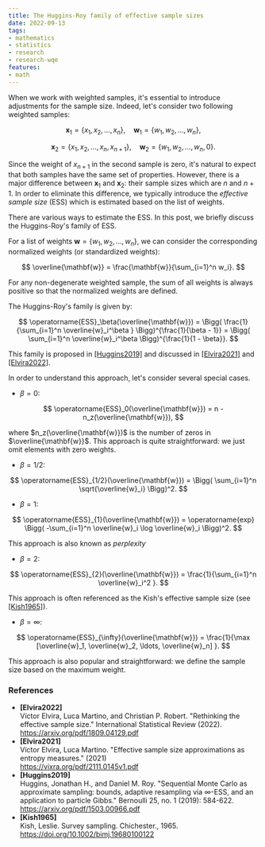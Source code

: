 ```yaml
---
title: The Huggins-Roy family of effective sample sizes
date: 2022-09-13
tags:
- mathematics
- statistics
- research
- research-wqe
features:
- math
---
```


When we work with weighted samples, it's essential to introduce adjustments for the sample size.
Indeed, let's consider two following weighted samples:

$$
\mathbf{x}_1 = \{ x_1, x_2, \ldots, x_n \}, \quad \mathbf{w}_1 = \{ w_1, w_2, \ldots, w_n \},
$$

$$
\mathbf{x}_2 = \{ x_1, x_2, \ldots, x_n, x_{n+1} \}, \quad \mathbf{w}_2 = \{ w_1, w_2, \ldots, w_n, 0 \}.
$$

Since the weight of $x_{n+1}$ in the second sample is zero,
  it's natural to expect that both samples have the same set of properties.
However, there is a major difference between $\mathbf{x}_1$ and $\mathbf{x}_2$: their sample sizes which are
  $n$ and $n+1$.
In order to eliminate this difference, we typically introduce the *effective sample size* (ESS)
  which is estimated based on the list of weights.

There are various ways to estimate the ESS.
In this post, we briefly discuss the Huggins-Roy's family of ESS.

<!--more-->

For a list of weights $\mathbf{w} = \{ w_1, w_2, \ldots, w_n \}$, we can consider the corresponding normalized weights
  (or standardized weights):

$$
\overline{\mathbf{w}} = \frac{\mathbf{w}}{\sum_{i=1}^n w_i}.
$$

For any non-degenerate weighted sample, the sum of all weights is always positive so that
  the normalized weights are defined.

The Huggins-Roy's family is given by:

$$
\operatorname{ESS}_\beta(\overline{\mathbf{w}}) =
  \Bigg( \frac{1}{\sum_{i=1}^n \overline{w}_i^\beta } \Bigg)^{\frac{1}{\beta - 1}} =
  \Bigg( \sum_{i=1}^n \overline{w}_i^\beta \Bigg)^{\frac{1}{1 - \beta}}.
$$

This family is proposed in [[Huggins2019]](#Huggins2019) and discussed in
  [[Elvira2021]](#Elvira2021) and [[Elvira2022]](#Elvira2022).

In order to understand this approach, let's consider several special cases.

* $\beta = 0$:

$$
\operatorname{ESS}_0(\overline{\mathbf{w}}) = n - n_z(\overline{\mathbf{w}}),
$$

  where $n_z(\overline{\mathbf{w}})$ is the number of zeros in $\overline{\mathbf{w}}$.
This approach is quite straightforward: we just omit elements with zero weights.

* $\beta = 1/2$:

$$
\operatorname{ESS}_{1/2}(\overline{\mathbf{w}}) = \Bigg( \sum_{i=1}^n \sqrt{\overline{w}_i} \Bigg)^2.
$$

* $\beta = 1$:

$$
\operatorname{ESS}_{1}(\overline{\mathbf{w}}) =
  \operatorname{exp} \Bigg( -\sum_{i=1}^n \overline{w}_i \log \overline{w}_i \Bigg)^2.
$$

This approach is also known as *perplexity*

* $\beta = 2$:

$$
\operatorname{ESS}_{2}(\overline{\mathbf{w}}) = \frac{1}{\sum_{i=1}^n \overline{w}_i^2 }.
$$

This approach is often referenced as the Kish's effective sample size (see [[Kish1965]](#Kish1965)).

* $\beta = \infty$:

$$
\operatorname{ESS}_{\infty}(\overline{\mathbf{w}}) =
  \frac{1}{\max [\overline{w}_1, \overline{w}_2, \ldots, \overline{w}_n] }.
$$

This approach is also popular and straightforward: we define the sample size based on the maximum weight.

### References

* <b id="Elvira2022">[Elvira2022]</b>  
  Víctor Elvira, Luca Martino, and Christian P. Robert. "Rethinking the effective sample size."
  International Statistical Review (2022).  
  https://arxiv.org/pdf/1809.04129.pdf
* <b id="Elvira2021">[Elvira2021]</b>  
  Víctor Elvira, Luca Martino. "Effective sample size approximations as entropy measures." (2021)  
  https://vixra.org/pdf/2111.0145v1.pdf
* <b id="Huggins2019">[Huggins2019]</b>  
  Huggins, Jonathan H., and Daniel M. Roy.
  "Sequential Monte Carlo as approximate sampling: bounds, adaptive resampling via $\infty$-ESS,
  and an application to particle Gibbs." Bernoulli 25, no. 1 (2019): 584-622.  
  https://arxiv.org/pdf/1503.00966.pdf
* <b id="Kish1965">[Kish1965]</b>  
  Kish, Leslie. Survey sampling. Chichester., 1965.  
  https://doi.org/10.1002/bimj.19680100122
